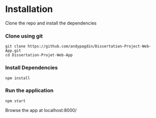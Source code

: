 # Installation

Clone the repo and install the dependencies

### Clone using git
```
git clone https://github.com/andypagdin/Dissertation-Project-Web-App.git
cd Dissertation-Projet-Web-App
```
### Install Dependencies
```
npm install
```
### Run the application
```
npm start
```

Browse the app at localhost:8000/
